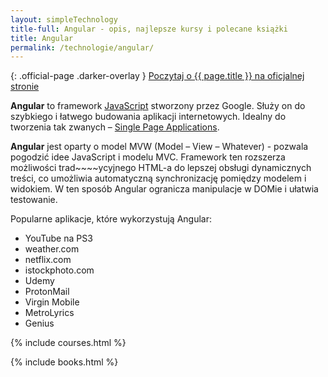 ```yaml
---
layout: simpleTechnology
title-full: Angular - opis, najlepsze kursy i polecane książki
title: Angular
permalink: /technologie/angular/
---
```


{: .official-page .darker-overlay }
[Poczytaj o {{ page.title }} na oficjalnej stronie](https://angular.io/docs)

**Angular** to framework [JavaScript](/technologie/javascript) stworzony przez Google. Służy on do szybkiego i
łatwego budowania aplikacji internetowych. Idealny do tworzenia tak zwanych
– [Single Page Applications](https://en.wikipedia.org/wiki/Single-page_application).

**Angular** jest oparty o model MVW (Model – View – Whatever) - pozwala pogodzić idee JavaScript i modelu MVC. Framework
ten rozszerza możliwości trad~~~~ycyjnego HTML-a do lepszej obsługi dynamicznych treści, co umożliwia automatyczną
synchronizację pomiędzy modelem i widokiem. W ten sposób Angular ogranicza manipulacje w DOMie i ułatwia testowanie.

Popularne aplikacje, które wykorzystują Angular:

- YouTube na PS3
- weather.com
- netflix.com
- istockphoto.com
- Udemy
- ProtonMail
- Virgin Mobile
- MetroLyrics
- Genius

{% include courses.html %}

{% include books.html %}

